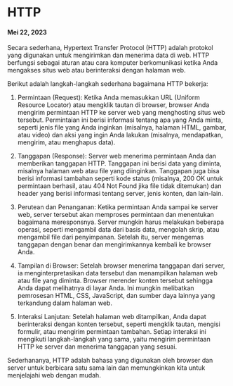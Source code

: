 # HTTP
#### Mei 22, 2023

Secara sederhana, Hypertext Transfer Protocol (HTTP) adalah protokol yang digunakan untuk mengirimkan dan menerima data di web. HTTP berfungsi sebagai aturan atau cara komputer berkomunikasi ketika Anda mengakses situs web atau berinteraksi dengan halaman web.

Berikut adalah langkah-langkah sederhana bagaimana HTTP bekerja:

1. Permintaan (Request):
Ketika Anda memasukkan URL (Uniform Resource Locator) atau mengklik tautan di browser, browser Anda mengirim permintaan HTTP ke server web yang menghosting situs web tersebut. Permintaian ini berisi informasi tentang apa yang Anda minta, seperti jenis file yang Anda inginkan (misalnya, halaman HTML, gambar, atau video) dan aksi yang ingin Anda lakukan (misalnya, mendapatkan, mengirim, atau menghapus data).

2. Tanggapan (Response):
Server web menerima permintaan Anda dan memberikan tanggapan HTTP. Tanggapan ini berisi data yang diminta, misalnya halaman web atau file yang diinginkan. Tanggapan juga bisa berisi informasi tambahan seperti kode status (misalnya, 200 OK untuk permintaan berhasil, atau 404 Not Found jika file tidak ditemukan) dan header yang berisi informasi tentang server, jenis konten, dan lain-lain.

3. Perutean dan Penanganan:
Ketika permintaan Anda sampai ke server web, server tersebut akan memproses permintaan dan menentukan bagaimana meresponsnya. Server mungkin harus melakukan beberapa operasi, seperti mengambil data dari basis data, mengolah skrip, atau mengambil file dari penyimpanan. Setelah itu, server mengemas tanggapan dengan benar dan mengirimkannya kembali ke browser Anda.

4. Tampilan di Browser:
Setelah browser menerima tanggapan dari server, ia menginterpretasikan data tersebut dan menampilkan halaman web atau file yang diminta. Browser merender konten tersebut sehingga Anda dapat melihatnya di layar Anda. Ini mungkin melibatkan pemrosesan HTML, CSS, JavaScript, dan sumber daya lainnya yang terkandung dalam halaman web.

5. Interaksi Lanjutan:
Setelah halaman web ditampilkan, Anda dapat berinteraksi dengan konten tersebut, seperti mengklik tautan, mengisi formulir, atau mengirim permintaan tambahan. Setiap interaksi ini mengikuti langkah-langkah yang sama, yaitu mengirim permintaan HTTP ke server dan menerima tanggapan yang sesuai.

Sederhananya, HTTP adalah bahasa yang digunakan oleh browser dan server untuk berbicara satu sama lain dan memungkinkan kita untuk menjelajahi web dengan mudah.
